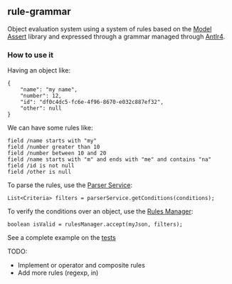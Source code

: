 ## rule-grammar

Object evaluation system using a system of rules based on the [Model Assert](https://github.com/webcompere/model-assert) library and expressed through a grammar managed through [Antlr4](https://github.com/antlr/antlr4).

### How to use it

Having an object like:

```
{
    "name": "my name",
    "number": 12,
    "id": "df0c4dc5-fc6e-4f96-8670-e032c887ef32",
    "other": null
}
```

We  can have some rules like:

```
field /name starts with "my"
field /number greater than 10
field /number between 10 and 20
field /name starts with "m" and ends with "me" and contains "na"
field /id is not null
field /other is null
```

To parse the rules, use the [Parser Service](src/main/java/com/example/modelassertdemo/domain/services/ParserService.java):

```
List<Criteria> filters = parserService.getConditions(conditions);
```

To verify the conditions over an object, use the [Rules Manager](src/main/java/com/example/modelassertdemo/domain/components/RulesManager.java):

```
boolean isValid = rulesManager.accept(myJson, filters);
```

See a complete example on the [tests](src/test/java/com/example/modelassertdemo/ModelAssertDemoApplicationTests.java)

TODO:
- Implement or operator and composite rules
- Add more rules (regexp, in)